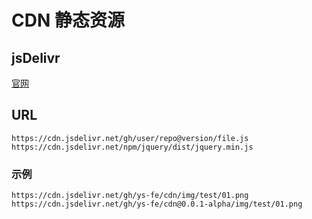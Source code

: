 # CDN 静态资源

## jsDelivr
[官网](https://www.jsdelivr.com/)

## URL

`https://cdn.jsdelivr.net/gh/user/repo@version/file.js`
`https://cdn.jsdelivr.net/npm/jquery/dist/jquery.min.js`

### 示例
`https://cdn.jsdelivr.net/gh/ys-fe/cdn/img/test/01.png`
`https://cdn.jsdelivr.net/gh/ys-fe/cdn@0.0.1-alpha/img/test/01.png`